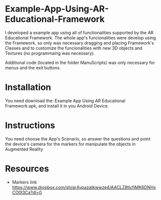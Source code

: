 # Example-App-Using-AR-Educational-Framework

I developed a example app using all of functionalities supported by the AR Educational Framework. The whole app's funcionalities were develop using the Framework, so only was necessary dragging and placing Framework's Classes and to customize the funcionalities with new 3D objects and Textures (no programmaing was necessary).

Additional code (located in the folder ManuScripts) was only necessary for menus and the exit buttons.

# Installation
You need download the: Example App Using AR Educational Framework.apk, and install it in you Android Device. 

# Instructions 
You need choose the App's Scenario, so answer the questions and point the device's camera for the markers for manipulate the objects in Augmented Reality

# Resources

- Markers
link
https://www.dropbox.com/sh/ar4ypazatkwwze4/AACLZ8tlcfiMK6DNHxCO0l3Ca?dl=0